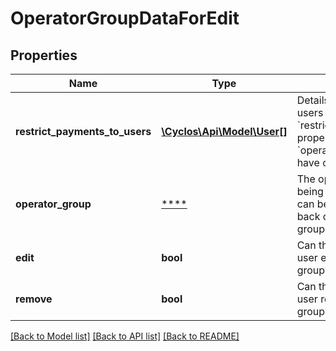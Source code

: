 # OperatorGroupDataForEdit

## Properties
Name | Type | Description | Notes
------------ | ------------- | ------------- | -------------
**restrict_payments_to_users** | [**\Cyclos\Api\Model\User[]**](User.md) | Details of the currently set users in the &#x60;restrictPaymentsToUsers&#x60; property in &#x60;operatorGroup&#x60; (which have only the ids). | [optional] 
**operator_group** | [****](.md) | The operator group that is being edited. This value can be modified and sent back on &#x60;PUT /operator-groups/{id}&#x60;. | [optional] 
**edit** | **bool** | Can the authenticated user edit this operator group? | [optional] 
**remove** | **bool** | Can the authenticated user remove this operator group? | [optional] 

[[Back to Model list]](../../README.md#documentation-for-models) [[Back to API list]](../../README.md#documentation-for-api-endpoints) [[Back to README]](../../README.md)

